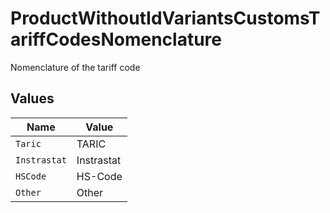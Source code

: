 # ProductWithoutIdVariantsCustomsTariffCodesNomenclature

Nomenclature of the tariff code


## Values

| Name         | Value        |
| ------------ | ------------ |
| `Taric`      | TARIC        |
| `Instrastat` | Instrastat   |
| `HSCode`     | HS-Code      |
| `Other`      | Other        |